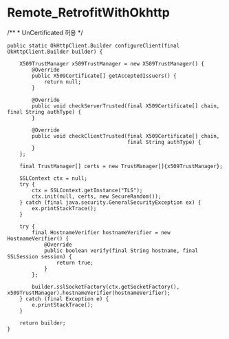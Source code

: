 # Remote_RetrofitWithOkhttp

/**
     * UnCertificated 허용
     */
     
     
    public static OkHttpClient.Builder configureClient(final OkHttpClient.Builder builder) {

        X509TrustManager x509TrustManager = new X509TrustManager() {
            @Override
            public X509Certificate[] getAcceptedIssuers() {
                return null;
            }

            @Override
            public void checkServerTrusted(final X509Certificate[] chain, final String authType) {
            }

            @Override
            public void checkClientTrusted(final X509Certificate[] chain,
                                           final String authType) {
            }
        };

        final TrustManager[] certs = new TrustManager[]{x509TrustManager};

        SSLContext ctx = null;
        try {
            ctx = SSLContext.getInstance("TLS");
            ctx.init(null, certs, new SecureRandom());
        } catch (final java.security.GeneralSecurityException ex) {
            ex.printStackTrace();
        }

        try {
            final HostnameVerifier hostnameVerifier = new HostnameVerifier() {
                @Override
                public boolean verify(final String hostname, final SSLSession session) {
                    return true;
                }
            };

            builder.sslSocketFactory(ctx.getSocketFactory(), x509TrustManager).hostnameVerifier(hostnameVerifier);
        } catch (final Exception e) {
            e.printStackTrace();
        }

        return builder;
    }

